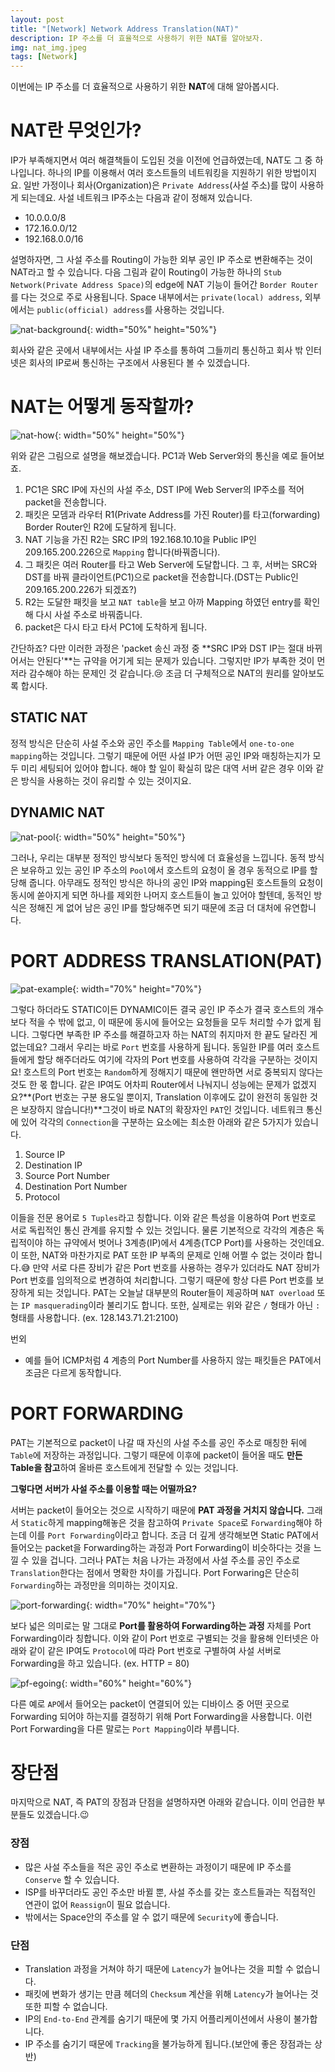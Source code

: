 ```yaml
---
layout: post
title: "[Network] Network Address Translation(NAT)"
description: IP 주소를 더 효율적으로 사용하기 위한 NAT를 알아보자.
img: nat_img.jpeg
tags: [Network]
---
```


이번에는 IP 주소를 더 효율적으로 사용하기 위한 **NAT**에 대해 알아봅시다.

# NAT란 무엇인가?

IP가 부족해지면서 여러 해결책들이 도입된 것을 이전에 언급하였는데, NAT도 그 중 하나입니다. 하나의 IP를 이용해서 여러 호스트들의 네트워킹을 지원하기 위한 방법이지요. 일반 가정이나 회사(Organization)은 `Private Address`(사설 주소)를 많이 사용하게 되는데요. 사설 네트워크 IP주소는 다음과 같이 정해져 있습니다.
- 10.0.0.0/8
- 172.16.0.0/12
- 192.168.0.0/16

설명하자면, 그 사설 주소를 Routing이 가능한 외부 공인 IP 주소로 변환해주는 것이 NAT라고 할 수 있습니다. 다음 그림과 같이 Routing이 가능한 하나의 `Stub Network(Private Address Space)`의 edge에 NAT 기능이 들어간 `Border Router`를 다는 것으로 주로 사용됩니다. Space 내부에서는 `private(local) address`, 외부에서는 `public(official) address`를 사용하는 것입니다.

![nat-background](/assets/img/network_nat/nat_background.png){: width="50%" height="50%"}

회사와 같은 곳에서 내부에서는 사설 IP 주소를 통하여 그들끼리 통신하고 회사 밖 인터넷은 회사의 IP로써 통신하는 구조에서 사용된다 볼 수 있겠습니다.

# NAT는 어떻게 동작할까?

![nat-how](/assets/img/network_nat/nat_how.png){: width="50%" height="50%"}

위와 같은 그림으로 설명을 해보겠습니다. PC1과 Web Server와의 통신을 예로 들어보죠.
1. PC1은 SRC IP에 자신의 사설 주소, DST IP에 Web Server의 IP주소를 적어 packet을 전송합니다. 
2. 패킷은 모뎀과 라우터 R1(Private Address를 가진 Router)를 타고(forwarding) Border Router인 R2에 도달하게 됩니다. 
3. NAT 기능을 가진 R2는 SRC IP의 192.168.10.10을 Public IP인 209.165.200.226으로 `Mapping` 합니다(바꿔줍니다).
4. 그 패킷은 여러 Router를 타고 Web Server에 도달합니다. 그 후, 서버는 SRC와 DST를 바꿔 클라이언트(PC1)으로 packet을 전송합니다.(DST는 Public인 209.165.200.226가 되겠죠?)
5. R2는 도달한 패킷을 보고 `NAT table`을 보고 아까 Mapping 하였던 entry를 확인해 다시 사설 주소로 바꿔줍니다.
6. packet은 다시 타고 타서 PC1에 도착하게 됩니다.

간단하죠? 다만 이러한 과정은 'packet 송신 과정 중 **SRC IP와 DST IP는 절대 바뀌어서는 안된다'**는 규약을 어기게 되는 문제가 있습니다. 그렇지만 IP가 부족한 것이 먼저라 감수해야 하는 문제인 것 같습니다.:cry: 조금 더 구체적으로 NAT의 원리를 알아보도록 합시다.

## STATIC NAT

정적 방식은 단순히 사설 주소와 공인 주소를 `Mapping Table`에서 `one-to-one mapping`하는 것입니다. 그렇기 때문에 어떤 사설 IP가 어떤 공인 IP와 매칭하는지가 모두 미리 세팅되어 있어야 합니다. 해야 할 일이 확실히 많은 대역 서버 같은 경우 이와 같은 방식을 사용하는 것이 유리할 수 있는 것이지요.

## DYNAMIC NAT

![nat-pool](/assets/img/network_nat/nat_pool.png){: width="50%" height="50%"}

그러나, 우리는 대부분 정적인 방식보다 동적인 방식에 더 효율성을 느낍니다. 동적 방식은 보유하고 있는 공인 IP 주소의 `Pool`에서 호스트의 요청이 올 경우 동적으로 IP를 할당해 줍니다. 아무래도 정적인 방식은 하나의 공인 IP와 mapping된 호스트들의 요청이 동시에 쏟아지게 되면 하나를 제외한 나머지 호스트들이 놀고 있어야 할텐데, 동적인 방식은 정해진 게 없어 남은 공인 IP를 할당해주면 되기 때문에 조금 더 대처에 유연합니다.

# PORT ADDRESS TRANSLATION(PAT)

![pat-example](/assets/img/network_nat/pat_example.png){: width="70%" height="70%"}

그렇다 하더라도 STATIC이든 DYNAMIC이든 결국 공인 IP 주소가 결국 호스트의 개수보다 적을 수 밖에 없고, 이 때문에 동시에 들어오는 요청들을 모두 처리할 수가 없게 됩니다. 그렇다면 부족한 IP 주소를 해결하고자 하는 NAT의 취지마저 한 끝도 달라진 게 없는데요? 그래서 우리는 바로 `Port` 번호를 사용하게 됩니다. 동일한 IP를 여러 호스트들에게 할당 해주더라도 여기에 각자의 Port 번호를 사용하여 각각을 구분하는 것이지요! 호스트의 Port 번호는 `Random`하게 정해지기 때문에 왠만하면 서로 중복되지 않다는 것도 한 몫 합니다. 같은 IP여도 어차피 Router에서 나눠지니 성능에는 문제가 없겠지요?**(Port 번호는 구분 용도일 뿐이지, Translation 이후에도 값이 완전히 동일한 것은 보장하지 않습니다!)**그것이 바로 NAT의 확장자인 `PAT`인 것입니다. 네트워크 통신에 있어 각각의 `Connection`을 구분하는 요소에는 최소한 아래와 같은 5가지가 있습니다.

1. Source IP
2. Destination IP
3. Source Port Number
4. Destination Port Number
5. Protocol

이들을 전문 용어로 `5 Tuples`라고 칭합니다. 이와 같은 특성을 이용하여 Port 번호로 서로 독립적인 통신 관계를 유지할 수 있는 것입니다. 물론 기본적으로 각각의 계층은 독립적이야 하는 규약에서 벗어나 3계층(IP)에서 4계층(TCP Port)를 사용하는 것인데요. 이 또한, NAT와 마찬가지로 PAT 또한 IP 부족의 문제로 인해 어쩔 수 없는 것이라 합니다.:sweat_smile: 만약 서로 다른 장비가 같은 Port 번호를 사용하는 경우가 있더라도 NAT 장비가 Port 번호를 임의적으로 변경하여 처리합니다. 그렇기 때문에 항상 다른 Port 번호를 보장하게 되는 것입니다. PAT는 오늘날 대부분의 Router들이 제공하며 `NAT overload` 또는 `IP masquerading`이라 불리기도 합니다. 또한, 실제로는 위와 같은 `/` 형태가 아닌 `:` 형태를 사용합니다. (ex. 128.143.71.21:2100)

번외
- 예를 들어 ICMP처럼 4 계층의 Port Number를 사용하지 않는 패킷들은 PAT에서 조금은 다르게 동작합니다.

# PORT FORWARDING

PAT는 기본적으로 packet이 나갈 때 자신의 사설 주소를 공인 주소로 매칭한 뒤에 `Table`에 저장하는 과정입니다. 그렇기 때문에 이후에 packet이 들어올 때도 **만든 Table을 참고**하여 올바른 호스트에게 전달할 수 있는 것입니다. 

**그렇다면 서버가 사설 주소를 이용할 때는 어떨까요?**

서버는 packet이 들어오는 것으로 시작하기 때문에 **PAT 과정을 거치지 않습니다.** 그래서 `Static`하게 mapping해놓은 것을 참고하여 `Private Space`로 `Forwarding`해야 하는데 이를 `Port Forwarding`이라고 합니다. 조금 더 깊게 생각해보면 Static PAT에서 들어오는 packet을 Forwarding하는 과정과 Port Forwarding이 비슷하다는 것을 느낄 수 있을 겁니다. 그러나 PAT는 처음 나가는 과정에서 사설 주소를 공인 주소로 `Translation`한다는 점에서 명확한 차이를 가집니다. Port Forwaring은 단순히 `Forwarding`하는 과정만을 의미하는 것이지요.

![port-forwarding](/assets/img/network_nat/port_forwarding.png){: width="70%" height="70%"}

보다 넓은 의미로는 말 그대로 **Port를 활용하여 Forwarding하는 과정** 자체를 Port Forwarding이라 칭합니다. 이와 같이 Port 번호로 구별되는 것을 활용해 인터넷은 아래와 같이 같은 IP여도 `Protocol`에 따라 Port 번호로 구별하여 사설 서버로 Forwarding을 하고 있습니다. (ex. HTTP = 80)

![pf-egoing](/assets/img/network_nat/pf_egoing.png){: width="60%" height="60%"}

다른 예로 `AP`에서 들어오는 packet이 연결되어 있는 디바이스 중 어떤 곳으로 Forwarding 되어야 하는지를 결정하기 위해 Port Forwarding을 사용합니다. 이런 Port Forwarding을 다른 말로는 `Port Mapping`이라 부릅니다.

# 장단점

마지막으로 NAT, 즉 PAT의 장점과 단점을 설명하자면 아래와 같습니다. 이미 언급한 부분들도 있겠습니다.:wink:

### 장점

+ 많은 사설 주소들을 적은 공인 주소로 변환하는 과정이기 때문에 IP 주소를 `Conserve` 할 수 있습니다.
+ ISP를 바꾸더라도 공인 주소만 바뀔 뿐, 사설 주소를 갖는 호스트들과는 직접적인 연관이 없어 `Reassign`이 필요 없습니다.
+ 밖에서는 Space안의 주소를 알 수 없기 때문에 `Security`에 좋습니다.

### 단점

+ Translation 과정을 거쳐야 하기 때문에 `Latency`가 늘어나는 것을 피할 수 없습니다.
+ 패킷에 변화가 생기는 만큼 헤더의 `Checksum` 계산을 위해 `Latency`가 늘어나는 것 또한 피할 수 없습니다.
+ IP의 `End-to-End` 관계를 숨기기 때문에 몇 가지 어플리케이션에서 사용이 불가합니다.
+ IP 주소를 숨기기 때문에 `Tracking`을 불가능하게 됩니다.(보안에 좋은 장점과는 상반)


